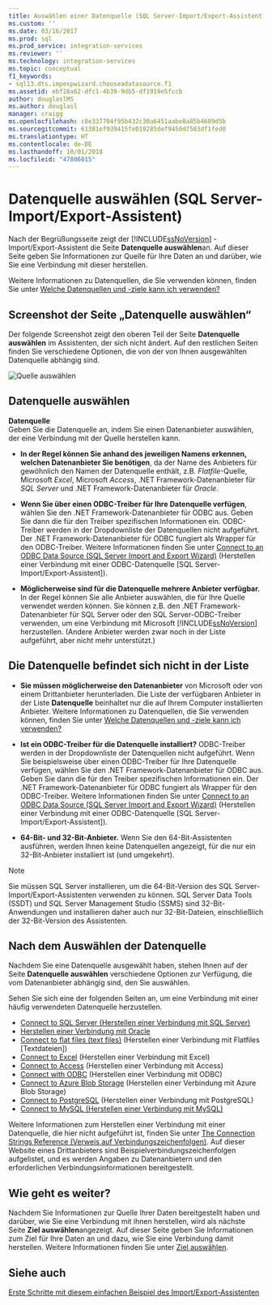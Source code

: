 ```yaml
---
title: Auswählen einer Datenquelle (SQL Server-Import/Export-Assistent) | Microsoft-Dokumentation
ms.custom: ''
ms.date: 03/16/2017
ms.prod: sql
ms.prod_service: integration-services
ms.reviewer: ''
ms.technology: integration-services
ms.topic: conceptual
f1_keywords:
- sql13.dts.impexpwizard.chooseadatasource.f1
ms.assetid: ebf28a62-dfc1-4b39-9db5-df1919e5fccb
author: douglaslMS
ms.author: douglasl
manager: craigg
ms.openlocfilehash: c8e337704f95b432c30a6451aabe8a85b4609d5b
ms.sourcegitcommit: 61381ef939415fe019285def9450d7583df1fed0
ms.translationtype: HT
ms.contentlocale: de-DE
ms.lasthandoff: 10/01/2018
ms.locfileid: "47806015"
---
```

# <a name="choose-a-data-source-sql-server-import-and-export-wizard"></a>Datenquelle auswählen (SQL Server-Import/Export-Assistent)
  Nach der Begrüßungsseite zeigt der [!INCLUDE[ssNoVersion](../../includes/ssnoversion-md.md)] -Import/Export-Assistent die Seite **Datenquelle auswählen**an. Auf dieser Seite geben Sie Informationen zur Quelle für Ihre Daten an und darüber, wie Sie eine Verbindung mit dieser herstellen.
  
Weitere Informationen zu Datenquellen, die Sie verwenden können, finden Sie unter [Welche Datenquellen und -ziele kann ich verwenden?](../../integration-services/import-export-data/import-and-export-data-with-the-sql-server-import-and-export-wizard.md#wizardSources)

## <a name="screen-shot-of-the-choose-a-data-source-page"></a>Screenshot der Seite „Datenquelle auswählen“ 
Der folgende Screenshot zeigt den oberen Teil der Seite **Datenquelle auswählen** im Assistenten, der sich nicht ändert. Auf den restlichen Seiten finden Sie verschiedene Optionen, die von der von Ihnen ausgewählten Datenquelle abhängig sind.

![Quelle auswählen](../../integration-services/import-export-data/media/choose-source.png)

## <a name="choose-a-data-source"></a>Datenquelle auswählen
 **Datenquelle**  
Geben Sie die Datenquelle an, indem Sie einen Datenanbieter auswählen, der eine Verbindung mit der Quelle herstellen kann.

-   **In der Regel können Sie anhand des jeweiligen Namens erkennen, welchen Datenanbieter Sie benötigen**, da der Name des Anbieters für gewöhnlich den Namen der Datenquelle enthält, z.B. *Flatfile*-Quelle, Microsoft *Excel*, Microsoft *Access*, .NET Framework-Datenanbieter für *SQL Server* und .NET Framework-Datenanbieter für *Oracle*.

-   **Wenn Sie über einen ODBC-Treiber für Ihre Datenquelle verfügen**, wählen Sie den .NET Framework-Datenanbieter für ODBC aus. Geben Sie dann die für den Treiber spezifischen Informationen ein. ODBC-Treiber werden in der Dropdownliste der Datenquellen nicht aufgeführt. Der .NET Framework-Datenanbieter für ODBC fungiert als Wrapper für den ODBC-Treiber. Weitere Informationen finden Sie unter [Connect to an ODBC Data Source (SQL Server Import and Export Wizard)](../../integration-services/import-export-data/connect-to-an-odbc-data-source-sql-server-import-and-export-wizard.md) (Herstellen einer Verbindung mit einer ODBC-Datenquelle [SQL Server-Import/Export-Assistent]).

-   **Möglicherweise sind für die Datenquelle mehrere Anbieter verfügbar.** In der Regel können Sie alle Anbieter auswählen, die für Ihre Quelle verwendet werden können. Sie können z.B. den .NET Framework-Datenanbieter für SQL Server oder den SQL Server-ODBC-Treiber verwenden, um eine Verbindung mit Microsoft [!INCLUDE[ssNoVersion](../../includes/ssnoversion-md.md)] herzustellen. (Andere Anbieter werden zwar noch in der Liste aufgeführt, aber nicht mehr unterstützt.) 

## <a name="my-data-source-isnt-in-the-list"></a>Die Datenquelle befindet sich nicht in der Liste
-   **Sie müssen möglicherweise den Datenanbieter** von Microsoft oder von einem Drittanbieter herunterladen. Die Liste der verfügbaren Anbieter in der Liste **Datenquelle** beinhaltet nur die auf Ihrem Computer installierten Anbieter. Weitere Informationen zu Datenquellen, die Sie verwenden können, finden Sie unter [Welche Datenquellen und -ziele kann ich verwenden?](import-and-export-data-with-the-sql-server-import-and-export-wizard.md#wizardSources)

-   **Ist ein ODBC-Treiber für die Datenquelle installiert?** ODBC-Treiber werden in der Dropdownliste der Datenquellen nicht aufgeführt. Wenn Sie beispielsweise über einen ODBC-Treiber für Ihre Datenquelle verfügen, wählen Sie den .NET Framework-Datenanbieter für ODBC aus. Geben Sie dann die für den Treiber spezifischen Informationen ein. Der .NET Framework-Datenanbieter für ODBC fungiert als Wrapper für den ODBC-Treiber. Weitere Informationen finden Sie unter [Connect to an ODBC Data Source (SQL Server Import and Export Wizard)](../../integration-services/import-export-data/connect-to-an-odbc-data-source-sql-server-import-and-export-wizard.md) (Herstellen einer Verbindung mit einer ODBC-Datenquelle [SQL Server-Import/Export-Assistent]).

-   **64-Bit- und 32-Bit-Anbieter.** Wenn Sie den 64-Bit-Assistenten ausführen, werden Ihnen keine Datenquellen angezeigt, für die nur ein 32-Bit-Anbieter installiert ist (und umgekehrt).

> [!NOTE]
> Sie müssen SQL Server installieren, um die 64-Bit-Version des SQL Server-Import/Export-Assistenten verwenden zu können. SQL Server Data Tools (SSDT) und SQL Server Management Studio (SSMS) sind 32-Bit-Anwendungen und installieren daher auch nur 32-Bit-Dateien, einschließlich der 32-Bit-Version des Assistenten.

## <a name="after-you-choose-a-data-source"></a>Nach dem Auswählen der Datenquelle
Nachdem Sie eine Datenquelle ausgewählt haben, stehen Ihnen auf der Seite **Datenquelle auswählen** verschiedene Optionen zur Verfügung, die vom Datenanbieter abhängig sind, den Sie auswählen.

Sehen Sie sich eine der folgenden Seiten an, um eine Verbindung mit einer häufig verwendeten Datenquelle herzustellen.
-   [Connect to SQL Server (Herstellen einer Verbindung mit SQL Server)](../../integration-services/import-export-data/connect-to-a-sql-server-data-source-sql-server-import-and-export-wizard.md)
-   [Herstellen einer Verbindung mit Oracle](../../integration-services/import-export-data/connect-to-an-oracle-data-source-sql-server-import-and-export-wizard.md)
-   [Connect to flat files (text files)](../../integration-services/import-export-data/connect-to-a-flat-file-data-source-sql-server-import-and-export-wizard.md) (Herstellen einer Verbindung mit Flatfiles [Textdateien])
-   [Connect to Excel](../../integration-services/import-export-data/connect-to-an-excel-data-source-sql-server-import-and-export-wizard.md) (Herstellen einer Verbindung mit Excel)
-   [Connect to Access](../../integration-services/import-export-data/connect-to-an-access-data-source-sql-server-import-and-export-wizard.md) (Herstellen einer Verbindung mit Access)
-   [Connect with ODBC](../../integration-services/import-export-data/connect-to-an-odbc-data-source-sql-server-import-and-export-wizard.md) (Herstellen einer Verbindung mit ODBC)
-   [Connect to Azure Blob Storage](../../integration-services/import-export-data/connect-to-azure-blob-storage-sql-server-import-and-export-wizard.md) (Herstellen einer Verbindung mit Azure Blob Storage)
-   [Connect to PostgreSQL](../../integration-services/import-export-data/connect-to-a-postgresql-data-source-sql-server-import-and-export-wizard.md) (Herstellen einer Verbindung mit PostgreSQL)
-   [Connect to MySQL (Herstellen einer Verbindung mit MySQL)](../../integration-services/import-export-data/connect-to-a-mysql-data-source-sql-server-import-and-export-wizard.md)

Weitere Informationen zum Herstellen einer Verbindung mit einer Datenquelle, die hier nicht aufgeführt ist, finden Sie unter [The Connection Strings Reference (Verweis auf Verbindungszeichenfolgen)](https://www.connectionstrings.com/). Auf dieser Website eines Drittanbieters sind Beispielverbindungszeichenfolgen aufgelistet, und es werden Angaben zu Datenanbietern und den erforderlichen Verbindungsinformationen bereitgestellt.

## <a name="whats-next"></a>Wie geht es weiter?  
 Nachdem Sie Informationen zur Quelle Ihrer Daten bereitgestellt haben und darüber, wie Sie eine Verbindung mit ihnen herstellen, wird als nächste Seite **Ziel auswählen**angezeigt. Auf dieser Seite geben Sie Informationen zum Ziel für Ihre Daten an und dazu, wie Sie eine Verbindung damit herstellen. Weitere Informationen finden Sie unter [Ziel auswählen](../../integration-services/import-export-data/choose-a-destination-sql-server-import-and-export-wizard.md).
 
## <a name="see-also"></a>Siehe auch
[Erste Schritte mit diesem einfachen Beispiel des Import/Export-Assistenten](../../integration-services/import-export-data/get-started-with-this-simple-example-of-the-import-and-export-wizard.md)


